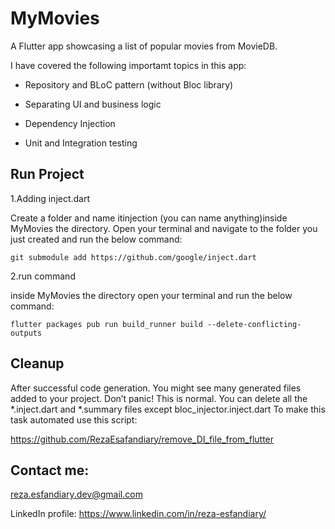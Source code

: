 # MyMovies
A Flutter app showcasing a list of popular movies from MovieDB. 

I have covered the following importamt topics in this app:

- Repository and BLoC pattern (without Bloc library)

- Separating UI and business logic

- Dependency Injection

- Unit and Integration testing

## Run Project

1.Adding inject.dart

Create a folder and name itinjection (you can name anything)inside MyMovies the directory. Open your terminal and navigate to the folder you just created and run the below command:
```
git submodule add https://github.com/google/inject.dart
```

2.run command

inside MyMovies the directory open your terminal and run the below command:
```
flutter packages pub run build_runner build --delete-conflicting-outputs
```

## Cleanup

After successful code generation. You might see many generated files added to your project.
Don’t panic! This is normal. You can delete all the *.inject.dart and *.summary files except bloc_injector.inject.dart
To make this task automated use this script:

https://github.com/RezaEsafandiary/remove_DI_file_from_flutter


## Contact me:
reza.esfandiary.dev@gmail.com 

LinkedIn profile: 
https://www.linkedin.com/in/reza-esfandiary/
